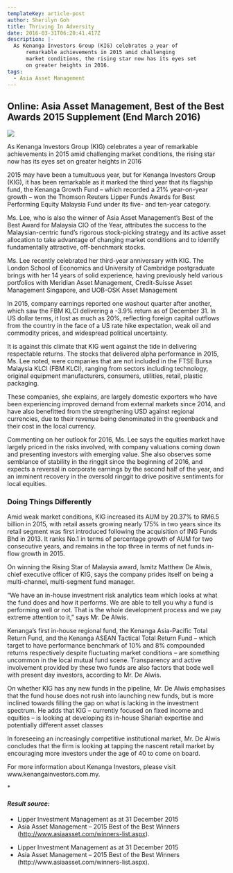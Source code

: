 ```yaml
---
templateKey: article-post
author: Sherilyn Goh
title: Thriving In Adversity
date: 2016-03-31T06:20:41.417Z
description: |-
  As Kenanga Investors Group (KIG) celebrates a year of
      remarkable achievements in 2015 amid challenging
      market conditions, the rising star now has its eyes set
      on greater heights in 2016.
tags:
  - Asia Asset Management
---
```

## Online: Asia Asset Management, Best of the Best Awards 2015 Supplement (End March 2016)

![](/img/2016-03-31-asia-asset-management-thriving-in-adversity.png)

<p>As Kenanga Investors Group (KIG) celebrates a year of
    remarkable achievements in 2015 amid challenging
    market conditions, the rising star now has its eyes set
    on greater heights in 2016</p>

<p>2015 may have been a tumultuous year, but for
    Kenanga Investors Group (KIG), it has been
    remarkable as it marked the third year that its flagship
    fund, the Kenanga Growth Fund – which recorded a
    21% year-on-year growth – won the Thomson Reuters
    Lipper Funds Awards for Best Performing Equity
    Malaysia Fund under its five- and ten-year category.</p>
  
<p>Ms. Lee, who is also the winner of Asia Asset Management’s Best of the Best Award for Malaysia CIO of
    the Year, attributes the success to the Malaysian-centric fund’s rigorous stock-picking strategy and its
    active asset allocation to take advantage of changing market conditions and to identify fundamentally
    attractive, off-benchmark stocks. </p>

<p>Ms. Lee recently celebrated her third-year anniversary with KIG. The London School of Economics and
    University of Cambridge postgraduate brings with her 14 years of solid experience, having previously held
    various portfolios with Meridian Asset Management, Credit-Suisse Asset Management Singapore, and
    UOB-OSK Asset Management</p>

<p>In 2015, company earnings reported one washout quarter after another, which saw the FBM KLCI
    delivering a -3.9% return as of December 31. In US dollar terms, it lost as much as 20%, reflecting foreign
    capital outflows from the country in the face of a US rate hike expectation, weak oil and commodity prices,
    and widespread political uncertainty.</p>

<p>It is against this climate that KIG went against the tide in delivering respectable returns. The stocks that
    delivered alpha performance in 2015, Ms. Lee noted, were companies that are not included in the FTSE
    Bursa Malaysia KLCI (FBM KLCI), ranging from sectors including technology, original equipment
    manufacturers, consumers, utilities, retail, plastic packaging. </p>

<p>These companies, she explains, are largely domestic exporters who have been experiencing improved
    demand from external markets since 2014, and have also benefitted from the strengthening USD against
    regional currencies, due to their revenue being denominated in the greenback and their cost in the
    local currency. </p>

<p>Commenting on her outlook for 2016, Ms. Lee says the equities market have largely priced in the risks
    involved, with company valuations coming down and presenting investors with emerging value. She also
    observes some semblance of stability in the ringgit since the beginning of 2016, and expects a reversal in
    corporate earnings by the second half of the year, and an imminent recovery in the oversold ringgit to drive
    positive sentiments for local equities.</p>

**<h3>Doing Things Differently</h3>**

<p>Amid weak market conditions, KIG increased its AUM by 20.37% to RM6.5 billion in 2015, with retail assets
    growing nearly 175% in two years since its retail segment was first introduced following the acquisition of
    ING Funds Bhd in 2013. It ranks No.1 in terms of percentage growth of AUM for two consecutive years,
    and remains in the top three in terms of net funds in-flow growth in 2015. </p>

<p>On winning the Rising Star of Malaysia award, Ismitz Matthew De Alwis, chief executive officer of KIG, says
    the company prides itself on being a multi-channel, multi-segment fund manager.</p>

<p>“We have an in-house investment risk analytics team which looks at what the fund does and how it
    performs. We are able to tell you why a fund is performing well or not. That is the whole development
    process and we pay extreme attention to it,” says Mr. De Alwis. </p>

<p>Kenanga’s first in-house regional fund, the Kenanga Asia-Pacific Total Return Fund, and the Kenanga
    ASEAN Tactical Total Return Fund – which target to have performance benchmark of 10% and 8%
    compounded returns respectively despite fluctuating market conditions – are something uncommon in the
    local mutual fund scene. Transparency and active involvement provided by these two funds are also factors
    that bode well with present day investors, according to Mr. De Alwis.</p>

<p>On whether KIG has any new funds in the pipeline, Mr. De Alwis emphasises that the fund house does not
    rush into launching new funds, but is more inclined towards filling the gap on what is lacking in the
    investment spectrum. He adds that KIG – currently focused on fixed income and equities – is looking at
    developing its in-house Shariah expertise and potentially different asset classes</p>

<p>In foreseeing an increasingly competitive institutional market, Mr. De Alwis concludes that the firm is
    looking at tapping the nascent retail market by encouraging more investors under the age of 40 to come
    on board. </p>

<p>For more information about Kenanga Investors, please visit www.kenangainvestors.com.my.</p>

**<h4>*Result source:</h4>**

* Lipper Investment Management as at 31 December 2015
* Asia Asset Management – 2015 Best of the Best Winners (http://www.asiaasset.com/winners-list.aspx).

<ul>
    <li>Lipper Investment Management as at 31 December 2015</li>
    <li>Asia Asset Management – 2015 Best of the Best Winners (http://www.asiaasset.com/winners-list.aspx).</li>
</ul>